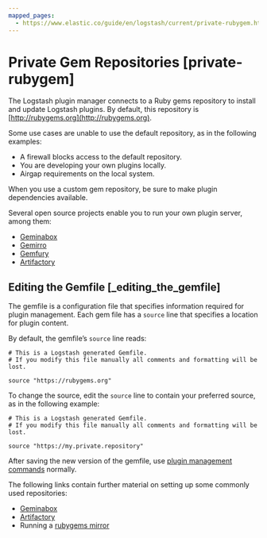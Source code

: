 ```yaml
---
mapped_pages:
  - https://www.elastic.co/guide/en/logstash/current/private-rubygem.html
---
```


# Private Gem Repositories [private-rubygem]

The Logstash plugin manager connects to a Ruby gems repository to install and update Logstash plugins. By default, this repository is [http://rubygems.org](http://rubygems.org).

Some use cases are unable to use the default repository, as in the following examples:

* A firewall blocks access to the default repository.
* You are developing your own plugins locally.
* Airgap requirements on the local system.

When you use a custom gem repository, be sure to make plugin dependencies available.

Several open source projects enable you to run your own plugin server, among them:

* [Geminabox](https://github.com/geminabox/geminabox)
* [Gemirro](https://github.com/PierreRambaud/gemirro)
* [Gemfury](https://gemfury.com/)
* [Artifactory](http://www.jfrog.com/open-source/)

## Editing the Gemfile [_editing_the_gemfile]

The gemfile is a configuration file that specifies information required for plugin management. Each gem file has a `source` line that specifies a location for plugin content.

By default, the gemfile’s `source` line reads:

```shell
# This is a Logstash generated Gemfile.
# If you modify this file manually all comments and formatting will be lost.

source "https://rubygems.org"
```

To change the source, edit the `source` line to contain your preferred source, as in the following example:

```shell
# This is a Logstash generated Gemfile.
# If you modify this file manually all comments and formatting will be lost.

source "https://my.private.repository"
```

After saving the new version of the gemfile, use [plugin management commands](/reference/working-with-plugins.md) normally.

The following links contain further material on setting up some commonly used repositories:

* [Geminabox](https://github.com/geminabox/geminabox/blob/master/README.md)
* [Artifactory](https://www.jfrog.com/confluence/display/RTF/RubyGems+Repositories)
* Running a [rubygems mirror](http://guides.rubygems.org/run-your-own-gem-server/)



